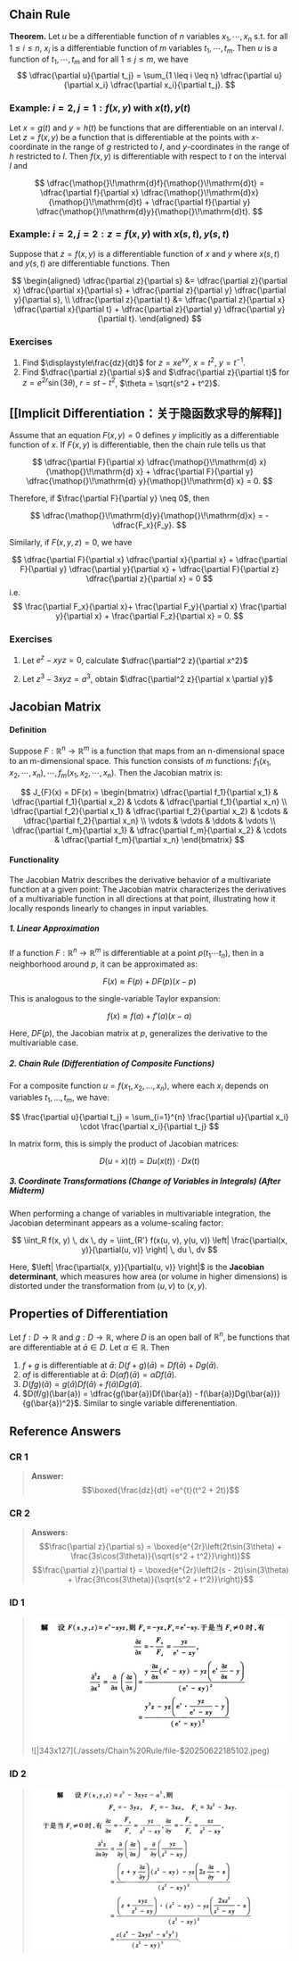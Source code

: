 ## Chain Rule
**Theorem.** Let $u$ be a differentiable function of $n$ variables $x_1, \cdots, x_n$ s.t. for all $1 \leq i \leq n$, $x_i$ is a differentiable function of $m$ variables $t_1, \cdots, t_m$. Then $u$ is a function of $t_1, \cdots, t_m$ and for all $1 \leq j \leq m$, we have
$$
\dfrac{\partial u}{\partial t_j} = \sum_{1 \leq i \leq n} \dfrac{\partial u}{\partial x_i} \dfrac{\partial x_i}{\partial t_j}.
$$
### Example: $i=2, j=1: f(x,y) \text{ with } x(t), y(t)$ 
Let $x = g(t)$ and $y = h(t)$ be functions that are differentiable on an interval $I$. Let $z = f(x,y)$ be a function that is differentiable at the points with $x$-coordinate in the range of $g$ restricted to $I$, and $y$-coordinates in the range of $h$ restricted to $I$. Then $f(x,y)$ is differentiable with respect to $t$ on the interval $I$ and

$$
\dfrac{\mathop{}\!\mathrm{d}f}{\mathop{}\!\mathrm{d}t} = \dfrac{\partial f}{\partial x} \dfrac{\mathop{}\!\mathrm{d}x}{\mathop{}\!\mathrm{d}t} + \dfrac{\partial f}{\partial y} \dfrac{\mathop{}\!\mathrm{d}y}{\mathop{}\!\mathrm{d}t}.
$$
### Example: $i=2, j=2: z=f(x,y) \text{ with } x(s,t), y(s,t)$ 
Suppose that $z = f(x,y)$ is a differentiable function of $x$ and $y$ where $x(s,t)$ and $y(s,t)$ are differentiable functions. Then

$$
\begin{aligned}
\dfrac{\partial z}{\partial s} &= \dfrac{\partial z}{\partial x} \dfrac{\partial x}{\partial s} + \dfrac{\partial z}{\partial y} \dfrac{\partial y}{\partial s}, \\
\dfrac{\partial z}{\partial t} &= \dfrac{\partial z}{\partial x} \dfrac{\partial x}{\partial t} + \dfrac{\partial z}{\partial y} \dfrac{\partial y}{\partial t}.
\end{aligned}
$$
### Exercises
1. Find $\displaystyle\frac{dz}{dt}$ for $\displaystyle z = xe^{xy}$, $\displaystyle x = t^2$, $\displaystyle y = t^{-1}$.
2. Find $\dfrac{\partial z}{\partial s}$ and $\dfrac{\partial z}{\partial t}$ for $z = e^{2r}\sin(3\theta)$, $r = st - t^2$, $\theta = \sqrt{s^2 + t^2}$.
## [[Implicit Differentiation：关于隐函数求导的解释]]
Assume that an equation $F(x,y) = 0$ defines $y$ implicitly as a differentiable function of $x$. If $F(x,y)$ is differentiable, then the chain rule tells us that

$$
\dfrac{\partial F}{\partial x} \dfrac{\mathop{}\!\mathrm{d} x}{\mathop{}\!\mathrm{d} x} + \dfrac{\partial F}{\partial y} \dfrac{\mathop{}\!\mathrm{d} y}{\mathop{}\!\mathrm{d} x} = 0.
$$

Therefore, if $\frac{\partial F}{\partial y} \neq 0$, then

$$
\dfrac{\mathop{}\!\mathrm{d}y}{\mathop{}\!\mathrm{d}x} = - \dfrac{F_x}{F_y}.
$$

Similarly, if $F(x,y,z) = 0$, we have

$$
\dfrac{\partial F}{\partial x} \dfrac{\partial x}{\partial x} + \dfrac{\partial F}{\partial y} \dfrac{\partial y}{\partial x} + \dfrac{\partial F}{\partial z} \dfrac{\partial z}{\partial x} = 0
$$
i.e.
$$
\frac{\partial F_x}{\partial x}+ \frac{\partial F_y}{\partial x} \frac{\partial y}{\partial x} + \frac{\partial F_z}{\partial x} = 0.  
$$

### Exercises
1. Let $e^{z}-xyz = 0$, calculate $\dfrac{\partial^2 z}{\partial x^2}$

2. Let $z^3 - 3xyz = a^3$, obtain $\dfrac{\partial^2 z}{\partial x \partial y}$
    

## Jacobian Matrix
#### Definition 
Suppose $F: \mathbb{R}^n \to \mathbb{R}^m$ is a function that maps from an n-dimensional space to an m-dimensional space. This function consists of $m$ functions: $f_1(x_1, x_2, \cdots, x_n), \cdots, f_m(x_1, x_2, \cdots, x_n)$. Then the Jacobian matrix is:

$$
J_{F}(x) = DF(x) = 
\begin{bmatrix}
\dfrac{\partial f_1}{\partial x_1} & \dfrac{\partial f_1}{\partial x_2} & \cdots & \dfrac{\partial f_1}{\partial x_n} \\ 
\dfrac{\partial f_2}{\partial x_1} & \dfrac{\partial f_2}{\partial x_2} & \cdots & \dfrac{\partial f_2}{\partial x_n} \\
\vdots & \vdots & \ddots & \vdots \\
\dfrac{\partial f_m}{\partial x_1} & \dfrac{\partial f_m}{\partial x_2} & \cdots & \dfrac{\partial f_m}{\partial x_n}
\end{bmatrix}
$$
#### Functionality
The Jacobian Matrix describes the derivative behavior of a multivariate function at a given point: The Jacobian matrix characterizes the derivatives of a multivariable function in all directions at that point, illustrating how it locally responds linearly to changes in input variables.
##### 1. Linear Approximation
If a function $F: \mathbb{R}^n \rightarrow \mathbb{R}^m$ is differentiable at a point $p(t_{1}\cdots t_{n})$, then in a neighborhood around $p$, it can be approximated as:

$$
F(x) \approx F(p) + DF(p)(x - p)
$$

This is analogous to the single-variable Taylor expansion:

$$
f(x) \approx f(a) + f'(a)(x - a)
$$

Here, $DF(p)$, the Jacobian matrix at $p$, generalizes the derivative to the multivariable case.
##### 2. **Chain Rule (Differentiation of Composite Functions)**

For a composite function $u = f(x_1, x_2, \dots, x_n)$, where each $x_i$ depends on variables $t_1, \dots, t_m$, we have:

$$
\frac{\partial u}{\partial t_j} = \sum_{i=1}^{n} \frac{\partial u}{\partial x_i} \cdot \frac{\partial x_i}{\partial t_j}
$$

In matrix form, this is simply the product of Jacobian matrices:

$$
D(u \circ x)(t) = Du(x(t)) \cdot Dx(t)
$$
##### 3. **Coordinate Transformations (Change of Variables in Integrals)** (After Midterm)

When performing a change of variables in multivariable integration, the Jacobian determinant appears as a volume-scaling factor:

$$
\iint_R f(x, y) \, dx \, dy = \iint_{R'} f(x(u, v), y(u, v)) \left| \frac{\partial(x, y)}{\partial(u, v)} \right| \, du \, dv
$$

Here, $\left| \frac{\partial(x, y)}{\partial(u, v)} \right|$ is the **Jacobian determinant**, which measures how area (or volume in higher dimensions) is distorted under the transformation from $(u,v)$ to $(x,y)$.

## Properties of Differentiation

Let $f: D \to \mathbb{R}$ and $g: D \to \mathbb{R}$, where $D$ is an open ball of $\mathbb{R}^n$, be functions that are differentiable at $\bar{a} \in D$. Let $\alpha \in \mathbb{R}$. Then
1. $f + g$ is differentiable at $\bar{a}$: $D(f+g)(\bar{a}) = Df(\bar{a}) + Dg(\bar{a})$.
2. $\alpha f$ is differentiable at $\bar{a}$: $D(\alpha f)(\bar{a}) = \alpha Df(\bar{a})$.
3. $D(fg)(\bar{a}) = g(\bar{a})Df(\bar{a}) + f(\bar{a})Dg(\bar{a})$.
4. $D(f/g)(\bar{a}) = \dfrac{g(\bar{a})Df(\bar{a}) - f(\bar{a})Dg(\bar{a})}{g(\bar{a})^2}$.
Similar to single variable differenentiation.

## Reference Answers
### CR 1
> **Answer:**
>      $$\boxed{\frac{dz}{dt} =e^{t}(t^2 + 2t)}$$

### CR 2
> **Answers:**
> $$\frac{\partial z}{\partial s} = \boxed{e^{2r}\left(2t\sin(3\theta) + \frac{3s\cos(3\theta)}{\sqrt{s^2 + t^2}}\right)}$$
> $$\frac{\partial z}{\partial t} = \boxed{e^{2r}\left(2(s - 2t)\sin(3\theta) + \frac{3t\cos(3\theta)}{\sqrt{s^2 + t^2}}\right)}$$

### ID 1
> ![|550x270](./assets/Chain%20Rule/file-$20250622185054.jpeg)
> ![|343x127](./assets/Chain%20Rule/file-$20250622185102.jpeg)

### ID 2
> ![|550x344](./assets/Chain%20Rule/file-$20250622185125.jpeg)


